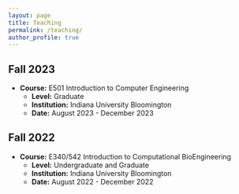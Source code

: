 ```yaml
---
layout: page
title: Teaching
permalink: /teaching/
author_profile: true
---
```

## Fall 2023

- **Course:** E501 Introduction to Computer Engineering
  - **Level:** Graduate
  - **Institution:** Indiana University Bloomington
  - **Date:** August 2023 - December 2023

## Fall 2022

- **Course:** E340/542 Introduction to Computational BioEngineering
  - **Level:** Undergraduate and Graduate
  - **Institution:** Indiana University Bloomington
  - **Date:** August 2022 - December 2022
